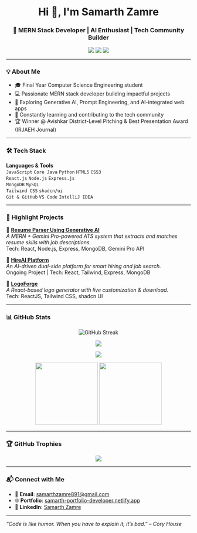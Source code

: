 <h1 align="center">Hi 👋, I'm Samarth Zamre</h1>
<h3 align="center">🚀 MERN Stack Developer | AI Enthusiast | Tech Community Builder</h3>

<p align="center">
  <a href="https://samarth-portfolio-developer.netlify.app/" target="_blank"><img src="https://img.shields.io/badge/Portfolio-222222?style=for-the-badge&logo=vercel&logoColor=white"/></a>
  <a href="https://www.linkedin.com/in/samarth-zamre-9b8498332/" target="_blank"><img src="https://img.shields.io/badge/LinkedIn-0077B5?style=for-the-badge&logo=linkedin&logoColor=white"/></a>
  <a href="mailto:samarthzamre891@gmail.com"><img src="https://img.shields.io/badge/Gmail-D14836?style=for-the-badge&logo=gmail&logoColor=white"/></a>
</p>

---

### 💡 About Me

- 🎓 Final Year Computer Science Engineering student  
- 💻 Passionate MERN stack developer building impactful projects  
- 🤖 Exploring Generative AI, Prompt Engineering, and AI-integrated web apps  
- 🧠 Constantly learning and contributing to the tech community  
- 🏆 Winner @ Avishkar District-Level Pitching & Best Presentation Award (IRJAEH Journal)

---

### 🛠️ Tech Stack

**Languages & Tools**  
`JavaScript` `Core Java` `Python` `HTML5` `CSS3`  
`React.js` `Node.js` `Express.js`  
`MongoDB` `MySQL`  
`Tailwind CSS` `shadcn/ui`  
`Git & GitHub` `VS Code` `IntelliJ IDEA`

---

### 🌟 Highlight Projects

🔹 **[Resume Parser Using Generative AI](https://hireai-companypage.onrender.com/)**  
_A MERN + Gemini Pro-powered ATS system that extracts and matches resume skills with job descriptions._  
Tech: React, Node.js, Express, MongoDB, Gemini Pro API

🔹 **[HireAI Platform](https://hireai-frontend.onrender.com/)**  
_An AI-driven dual-side platform for smart hiring and job search._  
Ongoing Project | Tech: React, Tailwind, Express, MongoDB

🔹 **[LogoForge](https://github.com/samarthzamre/LogoForge)**  
_A React-based logo generator with live customization & download._  
Tech: ReactJS, Tailwind CSS, shadcn UI

---

### 📊 GitHub Stats

<p align="center"> <img src="https://github-readme-streak-stats.herokuapp.com/?user=samarthzamre&theme=radical&hide_border=true&date_format=M%20j%5B%2C%20Y%5D" alt="GitHub Streak" /> </p> <p align="center"> <img src="https://github-profile-summary-cards.vercel.app/api/cards/profile-details?username=samarthzamre&theme=radical" /> </p> <p align="center"> <img src="https://activity-graph.herokuapp.com/graph?username=samarthzamre&bg_color=1a1b27&color=9f9f9f&line=fe428e&point=ffffff&area=true&hide_border=true" /> </p> <p align="center"> <img src="https://github-readme-stats.vercel.app/api?username=samarthzamre&show_icons=true&theme=radical&hide_border=true" height="170" /> <img src="https://github-readme-stats.vercel.app/api/top-langs/?username=samarthzamre&layout=compact&theme=radical&hide_border=true" height="170" /> </p>

---

### 🏆 GitHub Trophies

<p align="center">
  <img src="https://github-profile-trophy.vercel.app/?username=samarthzamre&theme=radical&column=6&margin-w=10&margin-h=15"/>
</p>

---

### 📬 Connect with Me

- 📧 **Email**: samarthzamre891@gmail.com  
- 🌐 **Portfolio**: [samarth-portfolio-developer.netlify.app](https://samarth-portfolio-developer.netlify.app/)  
- 💼 **LinkedIn**: [Samarth Zamre](https://www.linkedin.com/in/samarth-zamre-9b8498332/)

---

_“Code is like humor. When you have to explain it, it’s bad.” – Cory House_
